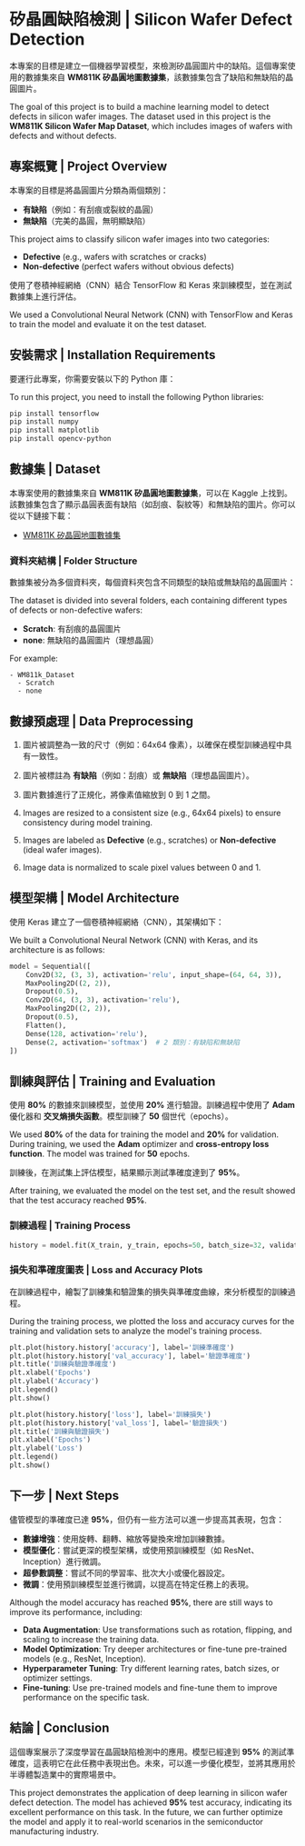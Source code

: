 # 矽晶圓缺陷檢測 | Silicon Wafer Defect Detection

本專案的目標是建立一個機器學習模型，來檢測矽晶圓圖片中的缺陷。這個專案使用的數據集來自 **WM811K 矽晶圓地圖數據集**，該數據集包含了缺陷和無缺陷的晶圓圖片。

The goal of this project is to build a machine learning model to detect defects in silicon wafer images. The dataset used in this project is the **WM811K Silicon Wafer Map Dataset**, which includes images of wafers with defects and without defects.

## 專案概覽 | Project Overview

本專案的目標是將晶圓圖片分類為兩個類別：

- **有缺陷**（例如：有刮痕或裂紋的晶圓）
- **無缺陷**（完美的晶圓，無明顯缺陷）

This project aims to classify silicon wafer images into two categories:
- **Defective** (e.g., wafers with scratches or cracks)
- **Non-defective** (perfect wafers without obvious defects)

使用了卷積神經網絡（CNN）結合 TensorFlow 和 Keras 來訓練模型，並在測試數據集上進行評估。

We used a Convolutional Neural Network (CNN) with TensorFlow and Keras to train the model and evaluate it on the test dataset.

## 安裝需求 | Installation Requirements

要運行此專案，你需要安裝以下的 Python 庫：

To run this project, you need to install the following Python libraries:

```bash
pip install tensorflow
pip install numpy
pip install matplotlib
pip install opencv-python
```

## 數據集 | Dataset

本專案使用的數據集來自 **WM811K 矽晶圓地圖數據集**，可以在 Kaggle 上找到。該數據集包含了顯示晶圓表面有缺陷（如刮痕、裂紋等）和無缺陷的圖片。你可以從以下鏈接下載：

- [WM811K 矽晶圓地圖數據集](https://www.kaggle.com/datasets/muhammedjunayed/wm811k-silicon-wafer-map-dataset-image)

### 資料夾結構 | Folder Structure

數據集被分為多個資料夾，每個資料夾包含不同類型的缺陷或無缺陷的晶圓圖片：

The dataset is divided into several folders, each containing different types of defects or non-defective wafers:

- **Scratch**: 有刮痕的晶圓圖片
- **none**: 無缺陷的晶圓圖片（理想晶圓）

For example:

```plaintext
- WM811k_Dataset
  - Scratch
  - none
```

## 數據預處理 | Data Preprocessing

1. 圖片被調整為一致的尺寸（例如：64x64 像素），以確保在模型訓練過程中具有一致性。
2. 圖片被標註為 **有缺陷**（例如：刮痕）或 **無缺陷**（理想晶圓圖片）。
3. 圖片數據進行了正規化，將像素值縮放到 0 到 1 之間。

1. Images are resized to a consistent size (e.g., 64x64 pixels) to ensure consistency during model training.
2. Images are labeled as **Defective** (e.g., scratches) or **Non-defective** (ideal wafer images).
3. Image data is normalized to scale pixel values between 0 and 1.

## 模型架構 | Model Architecture

使用 Keras 建立了一個卷積神經網絡（CNN），其架構如下：

We built a Convolutional Neural Network (CNN) with Keras, and its architecture is as follows:

```python
model = Sequential([
    Conv2D(32, (3, 3), activation='relu', input_shape=(64, 64, 3)),
    MaxPooling2D((2, 2)),
    Dropout(0.5),
    Conv2D(64, (3, 3), activation='relu'),
    MaxPooling2D((2, 2)),
    Dropout(0.5),
    Flatten(),
    Dense(128, activation='relu'),
    Dense(2, activation='softmax')  # 2 類別：有缺陷和無缺陷
])
```

## 訓練與評估 | Training and Evaluation

使用 **80%** 的數據來訓練模型，並使用 **20%** 進行驗證。訓練過程中使用了 **Adam** 優化器和 **交叉熵損失函數**。模型訓練了 **50** 個世代（epochs）。

We used **80%** of the data for training the model and **20%** for validation. During training, we used the **Adam** optimizer and **cross-entropy loss function**. The model was trained for **50** epochs.

訓練後，在測試集上評估模型，結果顯示測試準確度達到了 **95%**。

After training, we evaluated the model on the test set, and the result showed that the test accuracy reached **95%**.

### 訓練過程 | Training Process

```python
history = model.fit(X_train, y_train, epochs=50, batch_size=32, validation_data=(X_test, y_test))
```

### 損失和準確度圖表 | Loss and Accuracy Plots

在訓練過程中，繪製了訓練集和驗證集的損失與準確度曲線，來分析模型的訓練過程。

During the training process, we plotted the loss and accuracy curves for the training and validation sets to analyze the model's training process.

```python
plt.plot(history.history['accuracy'], label='訓練準確度')
plt.plot(history.history['val_accuracy'], label='驗證準確度')
plt.title('訓練與驗證準確度')
plt.xlabel('Epochs')
plt.ylabel('Accuracy')
plt.legend()
plt.show()

plt.plot(history.history['loss'], label='訓練損失')
plt.plot(history.history['val_loss'], label='驗證損失')
plt.title('訓練與驗證損失')
plt.xlabel('Epochs')
plt.ylabel('Loss')
plt.legend()
plt.show()
```

## 下一步 | Next Steps

儘管模型的準確度已達 **95%**，但仍有一些方法可以進一步提高其表現，包含：

- **數據增強**：使用旋轉、翻轉、縮放等變換來增加訓練數據。
- **模型優化**：嘗試更深的模型架構，或使用預訓練模型（如 ResNet、Inception）進行微調。
- **超參數調整**：嘗試不同的學習率、批次大小或優化器設定。
- **微調**：使用預訓練模型並進行微調，以提高在特定任務上的表現。

Although the model accuracy has reached **95%**, there are still ways to improve its performance, including:
- **Data Augmentation**: Use transformations such as rotation, flipping, and scaling to increase the training data.
- **Model Optimization**: Try deeper architectures or fine-tune pre-trained models (e.g., ResNet, Inception).
- **Hyperparameter Tuning**: Try different learning rates, batch sizes, or optimizer settings.
- **Fine-tuning**: Use pre-trained models and fine-tune them to improve performance on the specific task.

## 結論 | Conclusion

這個專案展示了深度學習在晶圓缺陷檢測中的應用。模型已經達到 **95%** 的測試準確度，這表明它在此任務中表現出色。未來，可以進一步優化模型，並將其應用於半導體製造業中的實際場景中。

This project demonstrates the application of deep learning in silicon wafer defect detection. The model has achieved **95%** test accuracy, indicating its excellent performance on this task. In the future, we can further optimize the model and apply it to real-world scenarios in the semiconductor manufacturing industry.
